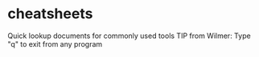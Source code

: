# cheatsheets
Quick lookup documents for commonly used tools
TIP from Wilmer: Type "q" to exit from any program
